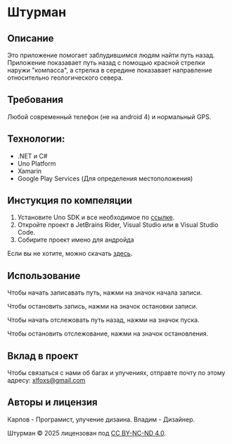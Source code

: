 # Штурман
## Описание
Это приложение помогает заблудившимся людям найти путь назад. Приложение показавает путь назад с помощью красной стрелки наружи "компасса", а стрелка в середине показавает направление относительно геологического севера.
## Требования
Любой современный телефон (не на android 4) и нормальный GPS.
## Технологии:
- .NET и C#
- Uno Platform
- Xamarin
- Google Play Services (Для определения местоположения)
## Инстукция по компеляции
1. Установите Uno SDK и все необходимое по [ссылке](https://platform.uno/docs/articles/get-started.html).
2. Откройте проект в JetBrains Rider, Visual Studio или в Visual Studio Code.
3. Собирите проект имено для андройда

Если вы не хотите, можно скачать [здесь]().
## Использование
Чтобы начать записавать путь, нажми на значок начала записи.

Чтобы остановить запись, нажми на значок остановки записи.

Чтобы начать отслежовать путь назад, нажми на значок пуска.

Чтобы остановить отслежование, нажми на значок остановления.
## Вклад в проект
Чтобы связаться с нами об багах и улучениях, отправте почту по этому адресу: xlfoxs@gmail.com
## Авторы и лицензия
Карпов - Програмист, улучение дизаина.
Владим - Дизайнер.

Штурман © 2025 лицензован под [CC BY-NC-ND 4.0](https://creativecommons.org/licenses/by-nc-nd/4.0/).